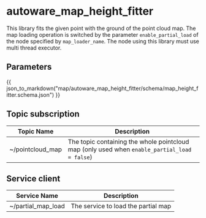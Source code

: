 # autoware_map_height_fitter

This library fits the given point with the ground of the point cloud map.
The map loading operation is switched by the parameter `enable_partial_load` of the node specified by `map_loader_name`.
The node using this library must use multi thread executor.

## Parameters

{{ json_to_markdown("map/autoware_map_height_fitter/schema/map_height_fitter.schema.json") }}

## Topic subscription

| Topic Name       | Description                                                                                  |
| ---------------- | -------------------------------------------------------------------------------------------- |
| ~/pointcloud_map | The topic containing the whole pointcloud map (only used when `enable_partial_load = false`) |

## Service client

| Service Name       | Description                         |
| ------------------ | ----------------------------------- |
| ~/partial_map_load | The service to load the partial map |
